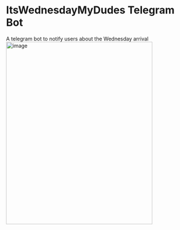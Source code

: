 # ItsWednesdayMyDudes Telegram Bot
A telegram bot to notify users about the Wednesday arrival<br>
<img width="400" height="500" alt="image" src="https://github.com/user-attachments/assets/7e31f867-a19f-4935-9eed-e7babf75665e" />
